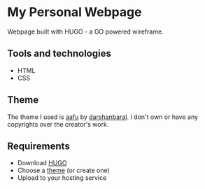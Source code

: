 # My Personal Webpage

Webpage built with HUGO - a GO powered wireframe.

## Tools and technologies

* HTML
* CSS

## Theme

The theme I used is [aafu](https://github.com/darshanbaral/aafu) by [darshanbaral](https://github.com/darshanbaral). I don't own or have any copyrights over the creator's work.

## Requirements

- Download [HUGO](https://gohugo.io/)
- Choose a [theme](https://themes.gohugo.io/) (or create one)
- Upload to your hosting service